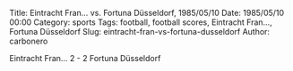Title: Eintracht Fran… vs. Fortuna Düsseldorf, 1985/05/10
Date: 1985/05/10 00:00
Category: sports
Tags: football, football scores, Eintracht Fran…, Fortuna Düsseldorf
Slug: eintracht-fran-vs-fortuna-dusseldorf
Author: carbonero


Eintracht Fran… 2 - 2 Fortuna Düsseldorf
